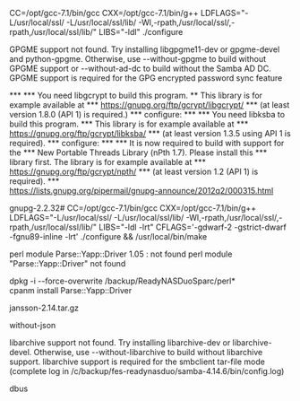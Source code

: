  CC=/opt/gcc-7.1/bin/gcc CXX=/opt/gcc-7.1/bin/g++ LDFLAGS="-L/usr/local/ssl/ -L/usr/local/ssl/lib/ -Wl,-rpath,/usr/local/ssl/,-rpath,/usr/local/ssl/lib/" LIBS="-ldl" ./configure      
 
 GPGME support not found. Try installing libgpgme11-dev or gpgme-devel and python-gpgme. Otherwise, use --without-gpgme to build without GPGME support or --without-ad-dc to build without the Samba AD DC.
 GPGME support is required for the GPG encrypted password sync feature   


***                                                                                                                                                                                 *** You need libgcrypt to build this program.                                                                                                                                       **  This library is for example available at                                                                                                                                        ***   https://gnupg.org/ftp/gcrypt/libgcrypt/                                                                                                                                       *** (at least version 1.8.0 (API 1) is required.)                                                                                                                                   ***                                                                                                                                                                                 configure:                                                                                                                                                                          ***                                                                                                                                                                                 *** You need libksba to build this program.                                                                                                                                         *** This library is for example available at                                                                                                                                        ***   https://gnupg.org/ftp/gcrypt/libksba/                                                                                                                                         *** (at least version 1.3.5 using API 1 is required).                                                                                                                               ***                                                                                                                                                                                 configure:                                                                                                                                                                          ***                                                                                                                                                                                 *** It is now required to build with support for the                                                                                                                                *** New Portable Threads Library (nPth 1.7). Please install this                                                                                                                        *** library first.  The library is for example available at                                                                                                                         ***   https://gnupg.org/ftp/gcrypt/npth/                                                                                                                                            *** (at least version 1.2 (API 1) is required).                                                                                                                                     ***                                                               
 https://lists.gnupg.org/pipermail/gnupg-announce/2012q2/000315.html
 
 
 

gnupg-2.2.32# CC=/opt/gcc-7.1/bin/gcc CXX=/opt/gcc-7.1/bin/g++ LDFLAGS="-L/usr/local/ssl/ -L/usr/local/ssl/lib/ -Wl,-rpath,/usr/local/ssl/,-rpath,/usr/local/ssl/lib/" LIBS="-ldl -lrt" CFLAGS='-gdwarf-2 -gstrict-dwarf -fgnu89-inline -lrt' ./configure && /usr/local/bin/make



perl module Parse::Yapp::Driver 1.05                                              : not found                                                                                       perl module "Parse::Yapp::Driver" not found     

dpkg -i --force-overwrite /backup/ReadyNASDuoSparc/perl*   
cpanm install Parse::Yapp::Driver 

jansson-2.14.tar.gz

without-json

libarchive support not found. Try installing libarchive-dev or libarchive-devel. Otherwise, use --without-libarchive to build without libarchive support. libarchive support is required for the smbclient tar-file mode                                                                                                                                                (complete log in /c/backup/fes-readynasduo/samba-4.14.6/bin/config.log) 

dbus
